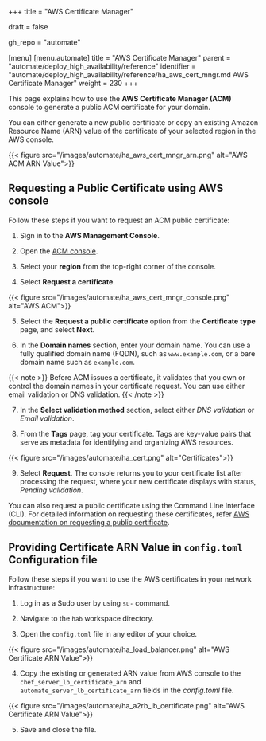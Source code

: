 +++
title = "AWS Certificate Manager"

draft = false

gh_repo = "automate"

[menu]
  [menu.automate]
    title = "AWS Certificate Manager"
    parent = "automate/deploy_high_availability/reference"
    identifier = "automate/deploy_high_availability/reference/ha_aws_cert_mngr.md AWS Certificate Manager"
    weight = 230
+++

This page explains how to use the **AWS Certificate Manager (ACM)** console to generate a public ACM certificate for your domain.

You can either generate a new public certificate or copy an existing Amazon Resource Name (ARN) value of the certificate of your selected region in the AWS console.

{{< figure src="/images/automate/ha_aws_cert_mngr_arn.png" alt="AWS ACM ARN Value">}}

## Requesting a Public Certificate using AWS console

Follow these steps if you want to request an ACM public certificate:

1. Sign in to the **AWS Management Console**.

2. Open the [ACM console](https://console.aws.amazon.com/acm/home).

3. Select your **region** from the top-right corner of the console.

4. Select **Request a certificate**.

{{< figure src="/images/automate/ha_aws_cert_mngr_console.png" alt="AWS ACM">}}

5. Select the **Request a public certificate** option from the **Certificate type** page, and select **Next**.

6. In the **Domain names** section, enter your domain name. You can use a fully qualified domain name (FQDN), such as `www.example.com`, or a bare domain name such as `example.com`.

{{< note >}} Before ACM issues a certificate, it validates that you own or control the domain names in your certificate request. You can use either email validation or DNS validation. {{< /note >}}

7. In the **Select validation method** section, select either *DNS validation* or *Email validation*.

8. From the **Tags** page, tag your certificate. Tags are key-value pairs that serve as metadata for identifying and organizing AWS resources.

  {{< figure src="/images/automate/ha_cert.png" alt="Certificates">}}

9. Select **Request**. The console returns you to your certificate list after processing the request, where your new certificate displays with status, *Pending validation*.

You can also request a public certificate using the Command Line Interface (CLI). For detailed information on requesting these certificates, refer  [AWS documentation on requesting a public certificate](https://docs.aws.amazon.com/acm/latest/userguide/gs-acm-request-public.html).

## Providing Certificate ARN Value in `config.toml` Configuration file

Follow these steps if you want to use the AWS certificates in your network infrastructure:

1. Log in as a Sudo user by using `su-` command.

2. Navigate to the `hab` workspace directory.

3. Open the `config.toml` file in any editor of your choice.

{{< figure src="/images/automate/ha_load_balancer.png" alt="AWS Certificate ARN Value">}}

4. Copy the existing or generated ARN value from AWS console to the `chef_server_lb_certificate_arn` and `automate_server_lb_certificate_arn` fields in the *config.toml* file.

{{< figure src="/images/automate/ha_a2rb_lb_certificate.png" alt="AWS Certificate ARN Value">}}

5. Save and close the file.
